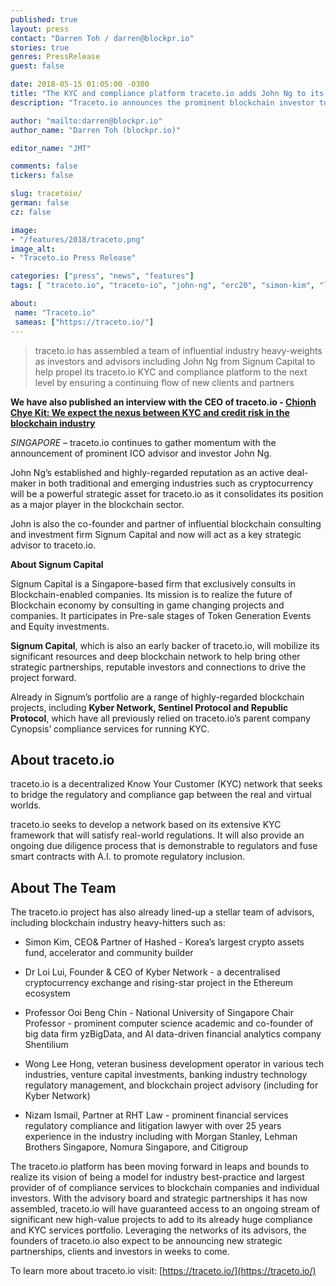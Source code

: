 ```yaml
---
published: true
layout: press
contact: "Darren Toh / darren@blockpr.io"
stories: true
genres: PressRelease
guest: false

date: 2018-05-15 01:05:00 -0300
title: "The KYC and compliance platform traceto.io adds John Ng to its advisory board"
description: "Traceto.io announces the prominent blockchain investor to join as strategic advisor."

author: "mailto:darren@blockpr.io"
author_name: "Darren Toh (blockpr.io)"

editor_name: "JMT"

comments: false
tickers: false

slug: tracetoio/
german: false
cz: false

image:
- "/features/2018/traceto.png"
image_alt:
- "Traceto.io Press Release"

categories: ["press", "news", "features"]
tags: [ "traceto.io", "traceto-io", "john-ng", "erc20", "simon-kim", "loi-lui", "Ooi-Beng-Chin" ,"Wong-Lee-Hong", "Nizam-Ismail", "kyber-network", "signum-capital", "yzBigData", "sentinel-protocol", "republic-protocol", "Hashed", "lehman-brothers-singapore", "Citigroup"]

about:
 name: "Traceto.io"
 sameas: ["https://traceto.io/"]
---
```


> traceto.io has assembled a team of influential industry heavy-weights as investors and advisors including John Ng from Signum Capital to help propel its traceto.io KYC and compliance platform to the next level by ensuring a continuing flow of new clients and partners

**We have also published an interview with the CEO of traceto.io - [Chionh Chye Kit: We expect the nexus between KYC and credit risk in the blockchain industry](/traceto-interview/)**

*SINGAPORE* – traceto.io continues to gather momentum with the announcement of prominent ICO advisor and investor John Ng.

John Ng’s established and highly-regarded reputation as an active deal-maker in both traditional and emerging industries such as cryptocurrency will be a powerful strategic asset for traceto.io as it consolidates its position as a major player in the blockchain sector.

John is also the co-founder and partner of influential blockchain consulting and investment firm Signum Capital and now will act as a key strategic advisor to traceto.io.

**About Signum Capital**

Signum Capital is a Singapore-based firm that exclusively consults in Blockchain-enabled companies. Its mission is to realize the future of Blockchain economy by consulting in game changing projects and companies. It participates in Pre-sale stages of Token Generation Events and Equity investments.

**Signum Capital**, which is also an early backer of traceto.io, will mobilize its significant resources and deep blockchain network to help bring other strategic partnerships, reputable investors and connections to drive the project forward.

Already in Signum’s portfolio are a range of highly-regarded blockchain projects, including **Kyber Network, Sentinel Protocol and Republic Protocol**, which have all previously relied on traceto.io’s parent company Cynopsis’ compliance services for running KYC.

## About traceto.io

traceto.io is a decentralized Know Your Customer (KYC) network that seeks to bridge the regulatory and compliance gap between the real and virtual worlds.

traceto.io seeks to develop a network based on its extensive KYC framework that will satisfy real-world regulations. It will also provide an ongoing due diligence process that is demonstrable to regulators and fuse smart contracts with A.I. to promote regulatory inclusion.

## About The Team

The traceto.io project has also already lined-up a stellar team of advisors, including blockchain industry heavy-hitters such as:

* Simon Kim, CEO& Partner of Hashed - Korea’s largest crypto assets fund, accelerator and community builder

* Dr Loi Lui, Founder & CEO of Kyber Network - a decentralised cryptocurrency exchange and rising-star project in the Ethereum ecosystem

* Professor Ooi Beng Chin - National University of Singapore Chair Professor - prominent computer science academic and co-founder of big data firm yzBigData, and AI data-driven financial analytics company Shentilium

* Wong Lee Hong, veteran business development operator in various tech industries, venture capital investments, banking industry technology regulatory management, and blockchain project advisory (including for Kyber Network)

* Nizam Ismail, Partner at RHT Law - prominent financial services regulatory compliance and litigation lawyer with over 25 years experience in the industry including with Morgan Stanley, Lehman Brothers Singapore, Nomura Singapore, and Citigroup

The traceto.io platform has been moving forward in leaps and bounds to realize its vision of being a model for industry best-practice and largest provider of of compliance services to blockchain companies and individual investors. With the advisory board and strategic partnerships it has now assembled, traceto.io will have guaranteed access to an ongoing stream of significant new high-value projects to add to its already huge compliance and KYC services portfolio. Leveraging the networks of its advisors, the founders of traceto.io also expect to be announcing new strategic partnerships, clients and investors in weeks to come.

To learn more about traceto.io visit: [https://traceto.io/](https://traceto.io/)
